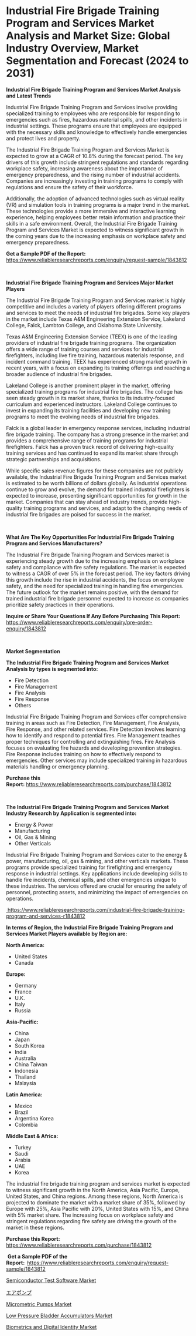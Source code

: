 <p><h1>Industrial Fire Brigade Training Program and Services Market Analysis and Market Size: Global Industry Overview, Market Segmentation and Forecast (2024 to 2031)</h1></p><p><strong>Industrial Fire Brigade Training Program and Services Market Analysis and Latest Trends</strong></p>
<p><p>Industrial Fire Brigade Training Program and Services involve providing specialized training to employees who are responsible for responding to emergencies such as fires, hazardous material spills, and other incidents in industrial settings. These programs ensure that employees are equipped with the necessary skills and knowledge to effectively handle emergencies and protect lives and property.</p><p>The Industrial Fire Brigade Training Program and Services Market is expected to grow at a CAGR of 10.8% during the forecast period. The key drivers of this growth include stringent regulations and standards regarding workplace safety, increasing awareness about the importance of emergency preparedness, and the rising number of industrial accidents. Companies are increasingly investing in training programs to comply with regulations and ensure the safety of their workforce.</p><p>Additionally, the adoption of advanced technologies such as virtual reality (VR) and simulation tools in training programs is a major trend in the market. These technologies provide a more immersive and interactive learning experience, helping employees better retain information and practice their skills in a safe environment. Overall, the Industrial Fire Brigade Training Program and Services Market is expected to witness significant growth in the coming years due to the increasing emphasis on workplace safety and emergency preparedness.</p></p>
<p><strong>Get a Sample PDF of the Report:&nbsp;</strong> <a href="https://www.reliableresearchreports.com/enquiry/request-sample/1843812">https://www.reliableresearchreports.com/enquiry/request-sample/1843812</a></p>
<p>&nbsp;</p>
<p><strong>Industrial Fire Brigade Training Program and Services Major Market Players</strong></p>
<p><p>The Industrial Fire Brigade Training Program and Services market is highly competitive and includes a variety of players offering different programs and services to meet the needs of industrial fire brigades. Some key players in the market include Texas A&M Engineering Extension Service, Lakeland College, Falck, Lambton College, and Oklahoma State University.</p><p>Texas A&M Engineering Extension Service (TEEX) is one of the leading providers of industrial fire brigade training programs. The organization offers a wide range of training courses and services for industrial firefighters, including live fire training, hazardous materials response, and incident command training. TEEX has experienced strong market growth in recent years, with a focus on expanding its training offerings and reaching a broader audience of industrial fire brigades.</p><p>Lakeland College is another prominent player in the market, offering specialized training programs for industrial fire brigades. The college has seen steady growth in its market share, thanks to its industry-focused curriculum and experienced instructors. Lakeland College continues to invest in expanding its training facilities and developing new training programs to meet the evolving needs of industrial fire brigades.</p><p>Falck is a global leader in emergency response services, including industrial fire brigade training. The company has a strong presence in the market and provides a comprehensive range of training programs for industrial firefighters. Falck has a proven track record of delivering high-quality training services and has continued to expand its market share through strategic partnerships and acquisitions.</p><p>While specific sales revenue figures for these companies are not publicly available, the Industrial Fire Brigade Training Program and Services market is estimated to be worth billions of dollars globally. As industrial operations continue to grow and evolve, the demand for trained industrial firefighters is expected to increase, presenting significant opportunities for growth in the market. Companies that can stay ahead of industry trends, provide high-quality training programs and services, and adapt to the changing needs of industrial fire brigades are poised for success in the market.</p></p>
<p>&nbsp;</p>
<p><strong>What Are The Key Opportunities For Industrial Fire Brigade Training Program and Services Manufacturers?</strong></p>
<p><p>The Industrial Fire Brigade Training Program and Services market is experiencing steady growth due to the increasing emphasis on workplace safety and compliance with fire safety regulations. The market is expected to witness a CAGR of over 5% in the forecast period. The key factors driving this growth include the rise in industrial accidents, the focus on employee safety, and the need for specialized training in handling fire emergencies. The future outlook for the market remains positive, with the demand for trained industrial fire brigade personnel expected to increase as companies prioritize safety practices in their operations.</p></p>
<p><strong>Inquire or Share Your Questions If Any Before Purchasing This Report:</strong> <a href="https://www.reliableresearchreports.com/enquiry/pre-order-enquiry/1843812">https://www.reliableresearchreports.com/enquiry/pre-order-enquiry/1843812</a></p>
<p>&nbsp;</p>
<p><strong>Market Segmentation</strong></p>
<p><strong>The Industrial Fire Brigade Training Program and Services Market Analysis by types is segmented into:</strong></p>
<p><ul><li>Fire Detection</li><li>Fire Management</li><li>Fire Analysis</li><li>Fire Response</li><li>Others</li></ul></p>
<p><p>Industrial Fire Brigade Training Program and Services offer comprehensive training in areas such as Fire Detection, Fire Management, Fire Analysis, Fire Response, and other related services. Fire Detection involves learning how to identify and respond to potential fires. Fire Management teaches proper techniques for controlling and extinguishing fires. Fire Analysis focuses on evaluating fire hazards and developing prevention strategies. Fire Response includes training on how to effectively respond to emergencies. Other services may include specialized training in hazardous materials handling or emergency planning.</p></p>
<p><strong>Purchase this Report:&nbsp;</strong><a href="https://www.reliableresearchreports.com/purchase/1843812">https://www.reliableresearchreports.com/purchase/1843812</a></p>
<p>&nbsp;</p>
<p><strong>The Industrial Fire Brigade Training Program and Services Market Industry Research by Application is segmented into:</strong></p>
<p><ul><li>Energy & Power</li><li>Manufacturing</li><li>Oil, Gas & Mining</li><li>Other Verticals</li></ul></p>
<p><p>Industrial Fire Brigade Training Program and Services cater to the energy & power, manufacturing, oil, gas & mining, and other verticals markets. These programs provide specialized training for firefighting and emergency response in industrial settings. Key applications include developing skills to handle fire incidents, chemical spills, and other emergencies unique to these industries. The services offered are crucial for ensuring the safety of personnel, protecting assets, and minimizing the impact of emergencies on operations.</p></p>
<p><a href="https://www.reliableresearchreports.com/industrial-fire-brigade-training-program-and-services-r1843812">&nbsp;https://www.reliableresearchreports.com/industrial-fire-brigade-training-program-and-services-r1843812</a></p>
<p><strong>In terms of Region, the Industrial Fire Brigade Training Program and Services Market Players available by Region are:</strong></p>
<p>
    <p> <strong> North America: </strong>
        <ul>
            <li>United States</li>
            <li>Canada</li>
        </ul>
        </p> 
    <p> <strong> Europe: </strong>
        <ul>
            <li>Germany</li>
            <li>France</li>
            <li>U.K.</li>
            <li>Italy</li>
            <li>Russia</li>
        </ul>
        </p> 
    <p> <strong> Asia-Pacific: </strong>
        <ul>
            <li>China</li>
            <li>Japan</li>
            <li>South Korea</li>
            <li>India</li>
            <li>Australia</li>
            <li>China Taiwan</li>
            <li>Indonesia</li>
            <li>Thailand</li>
            <li>Malaysia</li>
        </ul>
        </p> 
    <p> <strong> Latin America: </strong>
        <ul>
            <li>Mexico</li>
            <li>Brazil</li>
            <li>Argentina Korea</li>
            <li>Colombia</li>
        </ul>
        </p> 
    <p> <strong> Middle East & Africa: </strong>
        <ul>
            <li>Turkey</li>
            <li>Saudi</li>
            <li>Arabia</li>
            <li>UAE</li>
            <li>Korea</li>
        </ul>
    </p>
    </p>
<p><p>The industrial fire brigade training program and services market is expected to witness significant growth in the North America, Asia Pacific, Europe, United States, and China regions. Among these regions, North America is projected to dominate the market with a market share of 35%, followed by Europe with 25%, Asia Pacific with 20%, United States with 15%, and China with 5% market share. The increasing focus on workplace safety and stringent regulations regarding fire safety are driving the growth of the market in these regions.</p></p>
<p><strong>Purchase this Report: </strong><a href="https://www.reliableresearchreports.com/purchase/1843812">https://www.reliableresearchreports.com/purchase/1843812</a></p>
<p>&nbsp;<strong>Get a Sample PDF of the Report:&nbsp;&nbsp;</strong><a href="https://www.reliableresearchreports.com/enquiry/request-sample/1843812">https://www.reliableresearchreports.com/enquiry/request-sample/1843812</a></p>
<p><strong></strong></p>
<p><p><a href="https://github.com/kosella/Market-Research-Report-List-3/blob/main/semiconductor-test-software-market.md">Semiconductor Test Software Market</a></p><p><a href="https://github.com/Fatimaklein1/Market-Research-Report-List-1/blob/main/694523962361.md">エアポンプ</a></p><p><a href="https://www.linkedin.com/pulse/analyzing-micrometric-pumps-market-global-industry-perspective-r8xee?trackingId=Do8ZHUBr6RHgDsE3qkMZzw%3D%3D">Micrometric Pumps Market</a></p><p><a href="https://www.linkedin.com/pulse/low-pressure-bladder-accumulators-market-competitive-analysis-6fl6e?trackingId=j%2BLSBlXWLLjXwUb5RRMvqg%3D%3D">Low Pressure Bladder Accumulators Market</a></p><p><a href="https://github.com/kufem1/Market-Research-Report-List-2/blob/main/biometrics-and-digital-identity-market.md">Biometrics and Digital Identity Market</a></p></p>